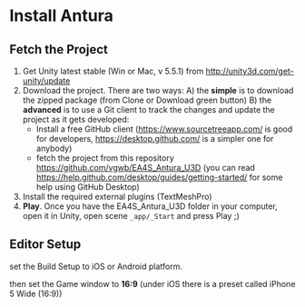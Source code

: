 # Install Antura

## Fetch the Project

1. Get Unity latest stable (Win or Mac, v 5.5.1) from http://unity3d.com/get-unity/update
2. Download the project. There are two ways:
  A) the **simple** is to download the zipped package (from Clone or Download green button)
  B) the **advanced** is to use a Git client to track the changes and update the project as it gets developed:
    - Install a free GitHub client (https://www.sourcetreeapp.com/ is good for developers, https://desktop.github.com/ is a simpler one for anybody)
    - fetch the project from this repository https://github.com/vgwb/EA4S_Antura_U3D (you can read https://help.github.com/desktop/guides/getting-started/ for some help using GitHub Desktop)
3. Install the required external plugins (TextMeshPro)
4. **Play**. Once you have the EA4S_Antura_U3D folder in your computer, open it in Unity, open scene ```_app/_Start``` and press Play ;)

## Editor Setup
set the Build Setup to iOS or Android platform.

then set the Game window to **16:9** (under iOS there is a preset called iPhone 5 Wide (16:9))
